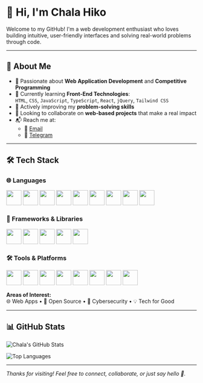 
# 👋 Hi, I'm **Chala Hiko**

Welcome to my GitHub! I'm a web development enthusiast who loves building intuitive, user-friendly interfaces and solving real-world problems through code.

---

## 🧠 About Me

- 🎯 Passionate about **Web Application Development** and **Competitive Programming**
- 🚀 Currently learning **Front-End Technologies**:  
  `HTML`, `CSS`, `JavaScript`, `TypeScript`, `React`, `jQuery`, `Tailwind CSS`
- 🧩 Actively improving my **problem-solving skills**
- 🤝 Looking to collaborate on **web-based projects** that make a real impact
- 📬 Reach me at:  
  - 📩 [Email](mailto:hikochala@gmail.com)  
  - 💬 [Telegram](https://t.me/infinite_wisdoms)

---

## 🛠️ Tech Stack

### 🌐 Languages
<p>
  <img src="https://cdn.jsdelivr.net/gh/devicons/devicon/icons/javascript/javascript-original.svg" width="40" height="40"/>
  <img src="https://cdn.jsdelivr.net/gh/devicons/devicon/icons/typescript/typescript-original.svg" width="40" height="40"/>
  <img src="https://cdn.jsdelivr.net/gh/devicons/devicon/icons/python/python-original.svg" width="40" height="40"/>
  <img src="https://cdn.jsdelivr.net/gh/devicons/devicon/icons/cplusplus/cplusplus-original.svg" width="40" height="40"/>
  <img src="https://cdn.jsdelivr.net/gh/devicons/devicon/icons/html5/html5-original.svg" width="40" height="40"/>
  <img src="https://cdn.jsdelivr.net/gh/devicons/devicon/icons/css3/css3-original.svg" width="40" height="40"/>
  <img src="https://cdn.jsdelivr.net/gh/devicons/devicon/icons/mysql/mysql-original.svg" width="40" height="40"/>
  <img src="https://cdn.jsdelivr.net/gh/devicons/devicon/icons/postgresql/postgresql-original.svg" width="40" height="40"/>
  <img src="https://cdn.jsdelivr.net/gh/devicons/devicon/icons/mongodb/mongodb-original.svg" width="40" height="40"/>
</p>

### 🚀 Frameworks & Libraries
<p>
  <img src="https://cdn.jsdelivr.net/gh/devicons/devicon/icons/react/react-original.svg" width="40" height="40"/>
  <img src="https://cdn.jsdelivr.net/gh/devicons/devicon/icons/tailwindcss/tailwindcss-plain.svg" width="40" height="40"/>
  <img src="https://cdn.jsdelivr.net/gh/devicons/devicon/icons/jquery/jquery-original.svg" width="40" height="40"/>
  <img src="https://cdn.jsdelivr.net/gh/devicons/devicon/icons/express/express-original.svg" width="40" height="40"/>
  <img src="https://cdn.jsdelivr.net/gh/devicons/devicon/icons/nodejs/nodejs-original.svg" width="40" height="40"/>
</p>

### 🛠️ Tools & Platforms
<p>
  <img src="https://cdn.jsdelivr.net/gh/devicons/devicon/icons/npm/npm-original-wordmark.svg" width="40" height="40"/>
  <img src="https://cdn.jsdelivr.net/gh/devicons/devicon/icons/pip/pip-original-wordmark.svg" width="40" height="40"/>
  <img src="https://cdn.jsdelivr.net/gh/devicons/devicon/icons/git/git-original.svg" width="40" height="40"/>
  <img src="https://cdn.jsdelivr.net/gh/devicons/devicon/icons/github/github-original.svg" width="40" height="40"/>
  <img src="https://cdn.simpleicons.org/netlify/00C7B7" width="40" height="40"/>
  <img src="https://cdn.simpleicons.org/vercel/000000" width="40" height="40"/>
  <img src="https://cdn.simpleicons.org/heroku/430098" width="40" height="40"/>
  <img src="https://cdn.jsdelivr.net/gh/devicons/devicon/icons/docker/docker-original.svg" width="40" height="40"/>
</p>

**Areas of Interest:**  
🌐 Web Apps • 🤖 Open Source • 🔐 Cybersecurity • 💡 Tech for Good

---

## 📊 GitHub Stats

![Chala's GitHub Stats](https://github-readme-stats.vercel.app/api?username=Sapientia01&show_icons=true&theme=radical)

![Top Languages](https://github-readme-stats.vercel.app/api/top-langs/?username=Sapientia01&layout=compact&theme=radical)

---

_Thanks for visiting! Feel free to connect, collaborate, or just say hello 👋._
